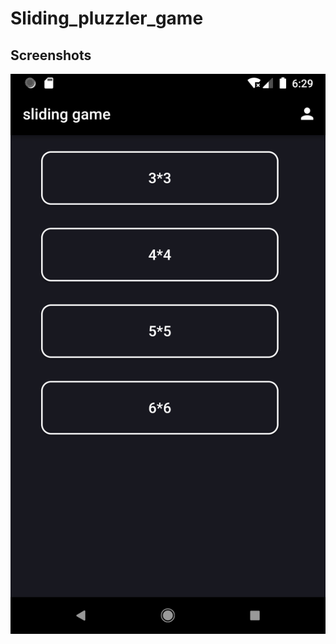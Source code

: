 # Sliding_pluzzler_game


## Screenshots

![App Screenshot](https://github.com/Meetghetiya/Sliding_pluzzler_game/blob/master/Sliding_pluzzle/assets/projects/Screenshot1.png?raw=true)
